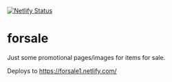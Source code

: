[![Netlify Status](https://api.netlify.com/api/v1/badges/8877b681-ec7e-4131-b522-0e8a9a76ab61/deploy-status)](https://app.netlify.com/sites/wonderful-brown-0fb949/deploys)

# forsale

Just some promotional pages/images for items for sale.

Deploys to https://forsale1.netlify.com/


